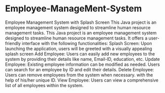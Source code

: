 # Employee-ManageMent-System
 Employee Management System with Splash Screen This Java project is an employee management system designed to streamline human resource management tasks.
This Java project is an employee management system designed to streamline human resource management tasks. It offers a user-friendly interface with the following functionalities:
Splash Screen: Upon launching the application, users will be greeted with a visually appealing splash screen
Add Employee: Users can easily add new employees to the system by providing their details like name, Email-ID, education, etc.
Update Employee: Existing employee information can be modified as needed. Users can search for an employee by ID and edit their details.
Delete Employee: Users can remove employees from the system when necessary. with the help of his/her unique ID.
View Employee: Users can view a comprehensive list of all employees within the system. 
